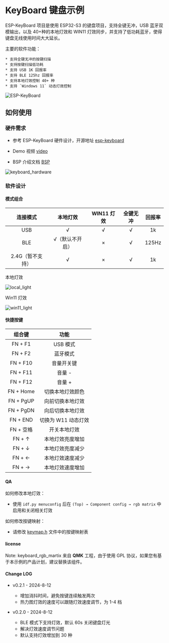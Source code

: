 # KeyBoard 键盘示例

ESP-KeyBoard 项目是使用 ESP32-S3 的键盘项目，支持全键无冲，USB 蓝牙双模输出，以及 40+种的本地灯效和 WIN11 灯效同步，并支持了低功耗蓝牙，使得键盘无线使用时间大大延长。

主要的软件功能：

    * 支持全键无冲的按键扫描
    * 支持按键扫描低功耗
    * 支持 USB 1K 回报率
    * 支持 BLE 125hz 回报率
    * 支持本地灯效控制 40+ 种
    * 支持 `Windows 11` 动态灯效控制

![ESP-KeyBoard](https://dl.espressif.com/esp-iot-solution/static/keyboard.jpg)

## 如何使用

### 硬件需求

* 参考 ESP-KeyBoard 硬件设计，开源地址 [esp-keyboard](https://oshwhub.com/esp-college/esp-keyboard)

* Demo 视频 [video](https://www.bilibili.com/video/BV1yi421C7qV/?share_source=copy_web&vd_source=7e24f4cefdafbd8477369f33616312a9)

* BSP 介绍文档 [BSP](./components/esp32_s3_kbd_kit/README.md)

![keyboard_hardware](https://dl.espressif.com/esp-iot-solution/static/keyboard_1.gif)

### 软件设计

#### 模式组合

|     连接模式     |    本地灯效     | WIN11 灯效 | 全键无冲 | 回报率 |
| :--------------: | :-------------: | :--------: | :------: | :----: |
|       USB        |        √        |     √      |    √     |   1k   |
|       BLE        | √（默认不开启） |     ×      |    √     | 125Hz  |
| 2.4G（暂不支持） |        √        |     ×      |    √     |   1k   |

本地灯效

![local_light](https://dl.espressif.com/esp-iot-solution/static/keyboard_2.gif)

Win11 灯效

![win11_light](https://dl.espressif.com/esp-iot-solution/static/keyboard_3.gif)

#### 快捷按键

|  组合键   |        功能         |
| :-------: | :-----------------: |
|  FN + F1  |      USB 模式       |
|  FN + F2  |      蓝牙模式       |
| FN + F10  |     音量开关键      |
| FN + F11  |       音量 -        |
| FN + F12  |       音量 +        |
| FN + Home |  切换本地灯效颜色   |
| FN + PgUP |  向前切换本地灯效   |
| FN + PgDN |  向后切换本地灯效   |
| FN + END  | 切换为 W11 动态灯效 |
| FN + 空格 |    开关本地灯效     |
|  FN + ↑   |  本地灯效亮度增加   |
|  FN + ↓   |  本地灯效亮度减少   |
|  FN + ←   |  本地灯效速度减少   |
|  FN + →   |  本地灯效速度增加   |

#### QA

如何修改本地灯效：

  * 使用 `idf.py menuconfig` 后在 `(Top) → Component config → rgb matrix` 中启用和关闭相关灯效

如何修改按键映射：

  * 请修改 [keymap.h](./components/esp32_s3_kbd_kit/include/bsp/keymap.h) 文件中的按键映射表

#### license

Note: keyboard_rgb_martix 来自 **QMK** 工程，由于使用 GPL 协议，如果您有基于本示例的产品计划，建议替换该组件。

#### Change LOG

* v0.2.1 - 2024-8-12

  * 增加消抖时间，避免按键连续触发两次
  * 热力图灯效的速度可以跟随灯效速度调节，为 1-4 档

* v0.2.0 - 2024-8-12

  * BLE 模式下支持灯效，默认 60s 关闭键盘灯光
  * 解决灯效速度调节问题
  * 默认支持灯效增加到 30 种
